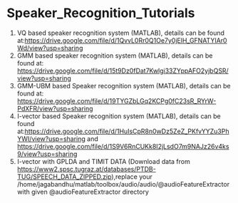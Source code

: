 # Speaker_Recognition_Tutorials

1) VQ based speaker recognition system (MATLAB), details can be found at:https://drive.google.com/file/d/1QvvL0Rr0Q1Oe7y0jElH_GFNATYIAr0Wd/view?usp=sharing
2) GMM based speaker recognition system (MATLAB), details can be found at: https://drive.google.com/file/d/15t9Dz0fDat7Kwlgi33ZYppAFO2yjbQSR/view?usp=sharing
3) GMM-UBM based Speaker recognition system (MATLAB), details can be found at: https://drive.google.com/file/d/19TYGZbLGq2KCPg0fC23sR_RYrW-PdXFR/view?usp=sharing
4) I-vector based Speaker recognition system (MATLAB), details can be found at:https://drive.google.com/file/d/1HuIsCpR8n0wDz5ZeZ_PKfvYYZu3PhYWI/view?usp=sharing and https://drive.google.com/file/d/1S9V6RnCUKk8I2jLsdO7m9NAJz26v4ks9/view?usp=sharing
5) I-vector with GPLDA and TIMIT DATA (Download data from https://www2.spsc.tugraz.at/databases/PTDB-TUG/SPEECH_DATA_ZIPPED.zip),replace your /home/jagabandhu/matlab/toolbox/audio/audio/@audioFeatureExtractor with given @audioFeatureExtractor directory
